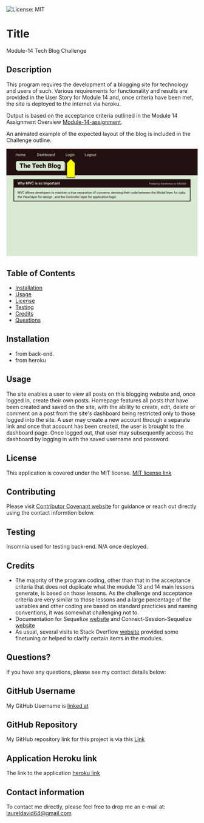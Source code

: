 

![License: MIT](https://img.shields.io/badge/License-MIT-yellow.svg)

# Title

Module-14 Tech Blog Challenge

## Description

This program requires the development of a blogging site for technology and users of such. Various requirements for functionality and results are provided in the User Story for Module 14 and, once criteria have been met, the site is deployed to the internet via heroku.  

Output is based on the acceptance criteria outlined in the Module 14 Assignment Overview [Module-14-assignment](https://courses.bootcampspot.com/courses/1181/assignments/23366?module_item_id=465235).

An animated example of the expected layout of the blog is included in the Challenge outline.

![example](/public/images/14-mvc-homework-demo-01.gif)

## Table of Contents

* [Installation](#installation)
* [Usage](#usage)
* [License](#license)
* [Testing](#testing)
* [Credits](#credits)
* [Questions](#questions)

## Installation

* from back-end.
* from heroku

## Usage

The site enables a user to view all posts on this blogging website and, once logged in, create their own posts. Homepage features all posts that have been created and saved on the site, with the ability to create, edit, delete or comment on a post from the site's dashboard being restricted only to those logged into the site.  A user may create a new account through a separate link and once that account has been created, the user is brought to the dashboard page.  Once logged out, that user may subsequently access the dashboard by logging in with the saved username and password.

## License

This application is covered under the MIT license.  [MIT license link](https://choosealicense.com/licenses/mit/)

## Contributing

Please visit [Contributor Covenant website](https://contributor-covenant.org) for guidance or reach out directly using the contact informtion below.

## Testing

Insomnia used for testing back-end. N/A once deployed.

## Credits

* The majority of the program coding, other than that in the acceptance criteria that does not duplicate what the module 13 and 14 main lessons generate, is based on those lessons.  As the challenge and acceptance criteria are very similar to those lessons and a large percentage of the variables and other coding are based on standard practicies and naming conventions, it was somewhat challenging not to.  
* Documentation for Sequelize [website](https://www.npmjs.com/package/sequelize) and Connect-Session-Sequelize [website](https://www.npmjs.com/package/connect-session-sequelize)
* As usual, several visits to Stack Overflow [website](https://stackoverflow.com) provided some finetuning or helped to clarify certain items in the modules.

## Questions?

If you have any questions, please see my contact details below:

## GitHub Username

My GitHub Username is [linked at](github.com/lnd4812)

## GitHub Repository

My GitHub repository link for this project is via this [Link](https://github.com/lnd4812/mod-14-tech-blog-challenge)

## Application Heroku link

The link to the application [heroku link](https://mod-14-tech-blog-challenge.herokuapp.com/)

## Contact information

To contact me directly, please feel free to drop me an e-mail at: <a hef="mailto:laureldavid64@gmail.com">laureldavid64@gmail.com</a>
